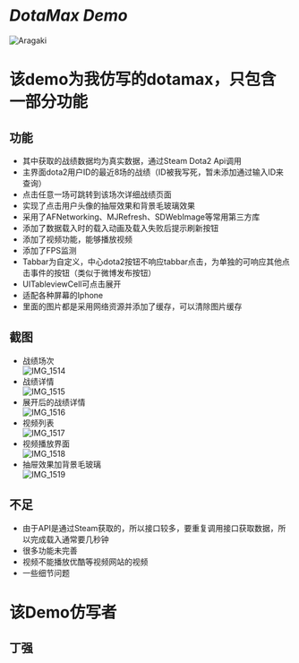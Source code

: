 
***DotaMax Demo***
==============
![Aragaki](https://github.com/CoolerTing/Demo/blob/master/aragaki.png)</br>
# 该demo为我仿写的dotamax，只包含一部分功能</br>
## 功能
* 其中获取的战绩数据均为真实数据，通过Steam Dota2 Api调用
* 主界面dota2用户ID的最近8场的战绩（ID被我写死，暂未添加通过输入ID来查询）
* 点击任意一场可跳转到该场次详细战绩页面
* 实现了点击用户头像的抽屉效果和背景毛玻璃效果
* 采用了AFNetworking、MJRefresh、SDWebImage等常用第三方库
* 添加了数据载入时的载入动画及载入失败后提示刷新按钮
* 添加了视频功能，能够播放视频
* 添加了FPS监测
* Tabbar为自定义，中心dota2按钮不响应tabbar点击，为单独的可响应其他点击事件的按钮（类似于微博发布按钮）
* UITableviewCell可点击展开
* 适配各种屏幕的Iphone
* 里面的图片都是采用网络资源并添加了缓存，可以清除图片缓存
## 截图
* 战绩场次</br>
![IMG_1514](https://github.com/CoolerTing/Demo/blob/master/IMG_1514.PNG)</br>
* 战绩详情</br>
![IMG_1515](https://github.com/CoolerTing/Demo/blob/master/IMG_1515.PNG)</br>
* 展开后的战绩详情</br>
![IMG_1516](https://github.com/CoolerTing/Demo/blob/master/IMG_1516.PNG)</br>
* 视频列表</br>
![IMG_1517](https://github.com/CoolerTing/Demo/blob/master/IMG_1517.PNG)</br>
* 视频播放界面</br>
![IMG_1518](https://github.com/CoolerTing/Demo/blob/master/IMG_1518.PNG)</br>
* 抽屉效果加背景毛玻璃</br>
![IMG_1519](https://github.com/CoolerTing/Demo/blob/master/IMG_1519.PNG)</br>
## 不足
* 由于API是通过Steam获取的，所以接口较多，要重复调用接口获取数据，所以完成载入通常要几秒钟
* 很多功能未完善
* 视频不能播放优酷等视频网站的视频
* 一些细节问题
# 该Demo仿写者
丁强
----------
